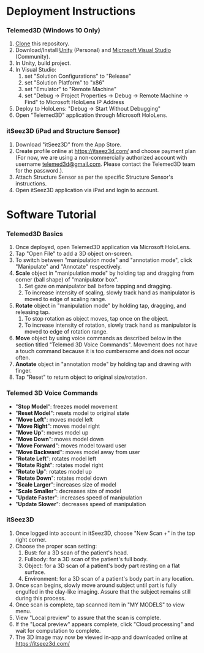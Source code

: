 # Deployment Instructions
### Telemed3D (Windows 10 Only)
1. [Clone](https://help.github.com/articles/cloning-a-repository/) this repository.
2. Download/Install [Unity](https://store.unity.com/) (Personal) and [Microsoft Visual Studio](https://www.visualstudio.com/downloads/) (Community).
3. In Unity, build project.
4. In Visual Studio:
    1. set "Solution Configurations" to "Release"
    2. set "Solution Platform" to "x86"
    3. set "Emulator" to "Remote Machine"
    4. set "Debug -> Project Properties -> Debug -> Remote Machine -> Find" to Microsoft HoloLens IP Address
5. Deploy to HoloLens: "Debug -> Start Without Debugging"
6. Open "Telemed3D" application through Microsoft HoloLens.

### itSeez3D (iPad and Structure Sensor)
1. Download "itSeez3D" from the App Store.
2. Create profile online at https://itseez3d.com/ and choose payment plan (For now, we are using a non-commercially authorized account with username telemed3d@gmail.com.  Please contact the Telemed3D team for the password.).
3. Attach Structure Sensor as per the specific Structure Sensor's instructions.
4. Open itSeez3D application via iPad and login to account.

# Software Tutorial
### Telemed3D Basics
1. Once deployed, open Telemed3D application via Microsoft HoloLens.
2. Tap "Open File" to add a 3D object on-screen.
3. To switch between "manipulation mode" and "annotation mode", click "Manipulate" and "Annotate" respectively.
4. **Scale** object in "manipulation mode" by holding tap and dragging from corner (ball shape) of "manipulator box".
    1. Set gaze on manipulator ball before tapping and dragging.
    2. To increase intensity of scaling, slowly track hand as manipulator is moved to edge of scaling range.
5. **Rotate** object in "manipulation mode" by holding tap, dragging, and releasing tap.
    1. To stop rotation as object moves, tap once on the object.
    2. To increase intensity of rotation, slowly track hand as manipulator is moved to edge of rotation range.
6. **Move** object by using voice commands as described below in the section titled "Telemed 3D Voice Commands".  Movement does not have a touch command because it is too cumbersome and does not occur often.
7. **Anotate** object in "annotation mode" by holding tap and drawing with finger.
8. Tap "Reset" to return object to original size/rotation.

### Telemed 3D Voice Commands
* "**Stop Model**": freezes model movement
* "**Reset Model**": resets model to original state
* "**Move Left**": moves model left
* "**Move Right**": moves model right
* "**Move Up**": moves model up
* "**Move Down**": moves model down
* "**Move Forward**": moves model toward user
* "**Move Backward**": moves model away from user
* "**Rotate Left**": rotates model left
* "**Rotate Right**": rotates model right
* "**Rotate Up**": rotates model up
* "**Rotate Down**": rotates model down
* "**Scale Larger**": increases size of model
* "**Scale Smaller**": decreases size of model
* "**Update Faster**": increases speed of manipulation
* "**Update Slower**": decreases speed of manipulation

### itSeez3D
1. Once logged into account in itSeez3D, choose "New Scan +" in the top right corner.
2. Choose the proper scan setting:
    1. Bust: for a 3D scan of the patient's head.
    2. Fullbody: for a 3D scan of the patient's full body.
    3. Object: for a 3D scan of a patient's body part resting on a flat surface.
    4. Environment: for a 3D scan of a patient's body part in any location.
3. Once scan begins, slowly move around subject until part is fully engulfed in the clay-like imaging.  Assure that the subject remains still during this process.
4. Once scan is complete, tap scanned item in "MY MODELS" to view menu.
5. View "Local preview" to assure that the scan is complete.
6. If the "Local preview" appears complete, click "Cloud processing" and wait for computation to complete.
7. The 3D image may now be viewed in-app and downloaded online at https://itseez3d.com/
